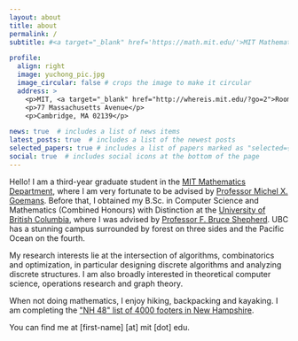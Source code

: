 ```yaml
---
layout: about
title: about
permalink: /
subtitle: #<a target="_blank" href='https://math.mit.edu/'>MIT Mathematics Department</a>

profile:
  align: right
  image: yuchong_pic.jpg
  image_circular: false # crops the image to make it circular
  address: >
    <p>MIT, <a target="_blank" href="http://whereis.mit.edu/?go=2">Room 2-333A</a></p>
    <p>77 Massachusetts Avenue</p>
    <p>Cambridge, MA 02139</p>

news: true  # includes a list of news items
latest_posts: true  # includes a list of the newest posts
selected_papers: true # includes a list of papers marked as "selected={true}"
social: true  # includes social icons at the bottom of the page
---
```


Hello! I am a third-year graduate student in the <a target="_blank" href='https://math.mit.edu/'>MIT Mathematics Department</a>, where I am very fortunate to be advised by <a target="_blank" href="https://math.mit.edu/~goemans/">Professor Michel X. Goemans</a>. Before that, I obtained my B.Sc. in Computer Science and Mathematics (Combined Honours) with Distinction at the <a target="_blank" href="https://www.ubc.ca/">University of British Columbia</a>, where I was advised by <a target="_blank" href="https://bshepherd.ca/">Professor F. Bruce Shepherd</a>. UBC has a stunning campus surrounded by forest on three sides and the Pacific Ocean on the fourth.

My research interests lie at the intersection of algorithms, combinatorics and optimization, in particular designing discrete algorithms and analyzing discrete structures. I am also broadly interested in theoretical computer science, operations research and graph theory.

When not doing mathematics, I enjoy hiking, backpacking and kayaking. I am completing the <a target="_blank" href="https://en.wikipedia.org/wiki/Four-thousand_footers">"NH 48" list of 4000 footers in New Hampshire</a>.

You can find me at [first-name] [at] mit [dot] edu.
